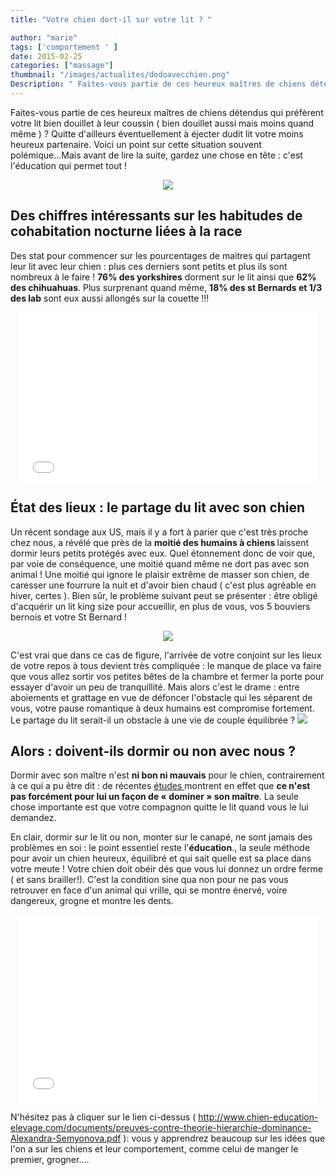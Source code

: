 ```yaml
---
title: "Votre chien dort-il sur votre lit ? "

author: "marie"
tags: ['comportement ' ]
date: 2015-02-25
categories: ["massage"]
thumbnail: "/images/actualites/dodoavecchien.png"
Description: " Faites-vous partie de ces heureux maîtres de chiens détendus qui préfèrent votre lit bien douillet à leur coussin ( bien douillet aussi mais moins quand même ) ? Quitte d'ailleurs éventuellement à éjecter dudit lit votre moins heureux partenaire...."
---
```




Faites-vous partie de ces heureux maîtres de chiens détendus qui préfèrent votre lit bien douillet à leur coussin ( bien douillet aussi mais moins quand même ) ? Quitte d'ailleurs éventuellement à éjecter dudit lit votre moins heureux partenaire.
Voici un point sur cette situation souvent polémique...Mais avant de lire la suite, gardez une chose en tête : c'est l'éducation qui permet tout !

<p align="center">
    <img src= "/images/actualites/lit.jpg">

</p>



## Des chiffres intéressants sur les habitudes de cohabitation nocturne liées à la race ##

Des stat pour commencer sur les pourcentages de maitres qui partagent leur lit avec leur chien : plus ces derniers sont petits et plus ils sont nombreux à le faire !
<b>76% des yorkshires</b> dorment sur le lit ainsi que <b>62% des chihuahuas</b>. Plus surprenant quand même, <b>18% des st Bernards et 1/3 des lab</b> sont eux aussi allongés sur la couette !!!
<p align="center"><iframe src="//giphy.com/embed/TtYHzz330lASA?html5=true" width="480" height="271" frameBorder="0" webkitAllowFullScreen mozallowfullscreen allowFullScreen></iframe></p>



## État des lieux : le partage du lit avec son chien  ##
Un récent sondage aux US, mais il y a fort à parier que c'est très proche chez nous,  a révélé que près de la <b >moitié des humains à chiens </b> laissent dormir leurs petits protégés avec eux.
Quel étonnement donc de voir que, par voie de conséquence, une moitié quand même ne dort pas avec son animal ! Une moitié qui ignore le plaisir extrême de masser son chien, de caresser une fourrure la nuit et d'avoir bien chaud ( c'est plus agréable en hiver, certes ). Bien sûr, le problème suivant peut se présenter : être obligé d'acquérir un lit king size pour accueillir, en plus de vous, vos 5 bouviers bernois et votre St Bernard !


<p align="center"><img src="/images/actualites/chiens-dans-lit.jpg" class="img-responsive"></p>


C'est vrai que dans ce cas de figure, l'arrivée de votre conjoint sur les lieux de votre repos à tous devient très compliquée : le manque de place va faire que vous allez sortir vos petites bêtes de la chambre et fermer la porte pour essayer d'avoir un peu de tranquillité. Mais alors c'est le drame : entre aboiements et grattage en vue de défoncer l'obstacle qui les séparent de vous, votre pause romantique à deux humains est compromise fortement. Le partage du lit serait-il un obstacle à une vie de couple équilibrée ? <img src = "/images/actualites/happyyes.gif">


## Alors : doivent-ils dormir ou non avec nous ? ##

Dormir avec son maître n'est <b>ni bon ni mauvais</b> pour le chien, contrairement à ce qui a pu être dit : de récentes <a href="http://www.chien-education-elevage.com/documents/preuves-contre-theorie-hierarchie-dominance-Alexandra-Semyonova.pdf" target="_blank"> études </a> montrent en effet que <b>ce n'est pas forcément pour lui un façon de « dominer » son maître</b>. La seule chose importante est que votre compagnon quitte le lit quand vous le lui demandez. 



En clair, dormir sur le lit ou non, monter sur le canapé, ne sont jamais des problèmes en soi : le point essentiel reste l'<b>éducation</b>., la seule méthode pour avoir un chien heureux, équilibré et qui sait quelle est sa place dans votre meute ! Votre chien doit obéir dés que vous lui donnez un ordre ferme ( et sans brailler!). C'est la condition sine qua non pour ne pas vous retrouver en face d'un animal qui vrille, qui se montre énervé, voire dangereux, grogne et montre les dents.

<p align="center"><iframe src="//giphy.com/embed/4rkpjhMPJxPKE?html5=true" width="480" height="301" frameBorder="0" webkitAllowFullScreen mozallowfullscreen allowFullScreen></iframe></p>

N'hésitez pas à cliquer sur le lien ci-dessus ( http://www.chien-education-elevage.com/documents/preuves-contre-theorie-hierarchie-dominance-Alexandra-Semyonova.pdf ): vous y apprendrez beaucoup sur les idées   que l'on a sur les chiens et leur comportement, comme celui de manger le premier, grogner....
